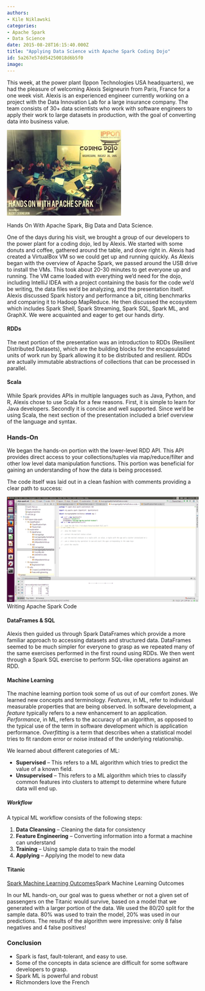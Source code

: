 ```yaml
---
authors:
- Kile Niklawski
categories:
- Apache Spark
- Data Science
date: 2015-08-28T16:15:40.000Z
title: "Applying Data Science with Apache Spark Coding Dojo"
id: 5a267e57dd54250018d6b5f0
image: 
---
```


This week, at the power plant (Ippon Technologies USA headquarters), we had the pleasure of welcoming Alexis Seigneurin from Paris, France for a one week visit. Alexis is an experienced engineer currently working on a project with the Data Innovation Lab for a large insurance company. The team consists of 30+ data scientists who work with software engineers to apply their work to large datasets in production, with the goal of converting data into business value.

[![Hands On With Apache Spark, Big Data and Data Science.](https://raw.githubusercontent.com/ippontech/blog-usa/master/images/2015/08/dojo-300x225.jpg)](https://raw.githubusercontent.com/ippontech/blog-usa/master/images/2015/08/dojo.jpg)

Hands On With Apache Spark, Big Data and Data Science.

One of the days during his visit, we brought a group of our developers to the power plant for a coding dojo, led by Alexis. We started with some donuts and coffee, gathered around the table, and dove right in. Alexis had created a VirtualBox VM so we could get up and running quickly. As Alexis began with the overview of Apache Spark, we passed around the USB drive to install the VMs. This took about 20-30 minutes to get everyone up and running. The VM came loaded with everything we’d need for the dojo, including IntelliJ IDEA with a project containing the basis for the code we’d be writing, the data files we’d be analyzing, and the presentation itself. Alexis discussed Spark history and performance a bit, citing benchmarks and comparing it to Hadoop MapReduce. He then discussed the ecosystem which includes Spark Shell, Spark Streaming, Spark SQL, Spark ML, and GraphX. We were acquainted and eager to get our hands dirty.

#### RDDs

The next portion of the presentation was an introduction to RDDs (Resilient Distributed Datasets), which are the building blocks for the encapsulated units of work run by Spark allowing it to be distributed and resilient. RDDs are actually immutable abstractions of collections that can be processed in parallel.

#### Scala

While Spark provides APIs in multiple languages such as Java, Python, and R, Alexis chose to use Scala for a few reasons. First, it is simple to learn for Java developers. Secondly it is concise and well supported. Since we’d be using Scala, the next section of the presentation included a brief overview of the language and syntax.

### Hands-On

We began the hands-on portion with the lower-level RDD API. This API provides direct access to your collections/tuples via map/reduce/filter and other low level data manipulation functions. This portion was beneficial for gaining an understanding of how the data is being processed.

The code itself was laid out in a clean fashion with comments providing a clear path to success:

[![Writing Apache Spark Code](https://raw.githubusercontent.com/ippontech/blog-usa/master/images/2015/08/dojo-code-ss.png)](https://raw.githubusercontent.com/ippontech/blog-usa/master/images/2015/08/dojo-code-ss.png)Writing Apache Spark Code

#### DataFrames & SQL

Alexis then guided us through Spark DataFrames which provide a more familiar approach to accessing datasets and structured data. DataFrames seemed to be much simpler for everyone to grasp as we repeated many of the same exercises performed in the first round using RDDs. We then went through a Spark SQL exercise to perform SQL-like operations against an RDD.

#### Machine Learning

The machine learning portion took some of us out of our comfort zones. We learned new concepts and terminology. *Features*, in ML, refer to individual measurable properties that are being observed. In software development, a *feature* typically refers to a new enhancement to an application. *Performance*, in ML, refers to the accuracy of an algorithm, as opposed to the typical use of the term in software development which is application performance. *Overfitting* is a term that describes when a statistical model tries to fit random error or noise instead of the underlying relationship.

We learned about different categories of ML:

- **Supervised** – This refers to a ML algorithm which tries to predict the value of a known field.
- **Unsupervised** – This refers to a ML algorithm which tries to classify common features into clusters to attempt to determine where future data will end up.

##### Workflow

A typical ML workflow consists of the following steps:

1. **Data Cleansing** – Cleaning the data for consistency
2. **Feature Engineering** – Converting information into a format a machine can understand
3. **Training** – Using sample data to train the model
4. **Applying** – Applying the model to new data

#### Titanic

[Spark Machine Learning Outcomes](https://raw.githubusercontent.com/ippontech/blog-usa/master/images/2015/08/Screen-Shot-2015-08-28-at-3.31.53-PM-300x157.png)Spark Machine Learning Outcomes

In our ML hands-on, our goal was to guess whether or not a given set of passengers on the Titanic would survive, based on a model that we generated with a larger portion of the data. We used the 80/20 split for the sample data. 80% was used to train the model, 20% was used in our predictions. The results of the algorithm were impressive: only 8 false negatives and 4 false positives!

### Conclusion

- Spark is fast, fault-tolerant, and easy to use.
- Some of the concepts in data science are difficult for some software developers to grasp.
- Spark ML is powerful and robust
- Richmonders love the French
